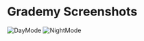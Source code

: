 
# Grademy Screenshots

![DayMode](https://user-images.githubusercontent.com/52439127/152468930-978b0c1b-76e8-4a58-9f59-c3177eb0f03e.jpg)
![NightMode](https://user-images.githubusercontent.com/52439127/152468956-f3bf58c0-c11a-4370-a673-bae9c9a6e370.jpg)
